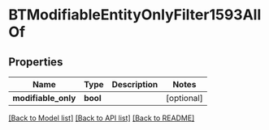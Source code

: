 # BTModifiableEntityOnlyFilter1593AllOf

## Properties
Name | Type | Description | Notes
------------ | ------------- | ------------- | -------------
**modifiable_only** | **bool** |  | [optional] 

[[Back to Model list]](../README.md#documentation-for-models) [[Back to API list]](../README.md#documentation-for-api-endpoints) [[Back to README]](../README.md)


